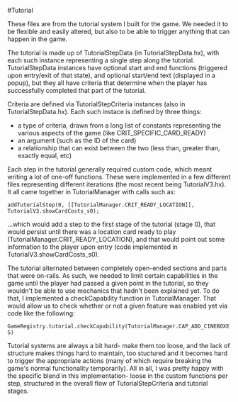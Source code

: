 #Tutorial

These files are from the tutorial system I built for the game. We needed it to be flexible and easily altered, but also to be able to trigger anything that can happen in the game.

The tutorial is made up of TutorialStepData (in TutorialStepData.hx), with each such instance representing a single step along the tutorial. TutorialStepData instances have optional start and end functions (triggered upon entry/exit of that state), and optional start/end text (displayed in a popup), but they all have criteria that determine when the player has successfully completed that part of the tutorial.

Criteria are defined via TutorialStepCriteria instances (also in TutorialStepData.hx). Each such instace is defined by three things:
- a type of criteria, drawn from a long list of constants representing the various aspects of the game (like CRIT_SPECIFIC_CARD_READY)
- an argument (such as the ID of the card)
- a relationship that can exist between the two (less than, greater than, exactly equal, etc)

Each step in the tutorial generally required custom code, which meant writing a lot of one-off functions. These were implemented in a few different files representing different iterations (the most recent being TutorialV3.hx). It all came together in TutorialManager with calls such as:

`addTutorialStep(0, [[TutorialManager.CRIT_READY_LOCATION]], TutorialV3.showCardCosts_s0);`

...which would add a step to the first stage of the tutorial (stage 0), that would persist until there was a location card ready to play (TutorialManager.CRIT_READY_LOCATION), and that would point out some information to the player upon entry (code implemented in TutorialV3.showCardCosts_s0).

The tutorial alternated between completely open-ended sections and parts that were on-rails. As such, we needed to limit certain capabilities in the game until the player had passed a given point in the tutorial, so they wouldn't be able to use mechanics that hadn't been explained yet. To do that, I implemented a checkCapability function in TutorialManager. That would allow us to check whether or not a given feature was enabled yet via code like the following:

`GameRegistry.tutorial.checkCapability(TutorialManager.CAP_ADD_CINEBOXES)`

Tutorial systems are always a bit hard- make them too loose, and the lack of structure makes things hard to maintain, too stuctured and it becomes hard to trigger the appropriate actions (many of which require breaking the game's normal functionality temporarily). All in all, I was pretty happy with the specific blend in this implementation- loose in the custom functions per step, structured in the overall flow of TutorialStepCriteria and tutorial stages.